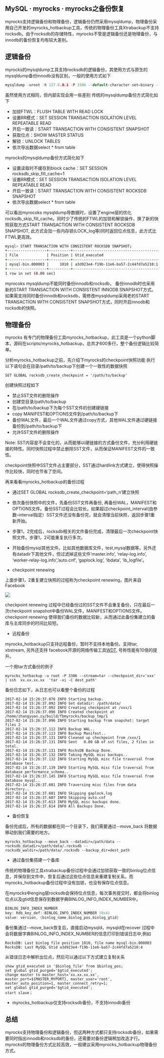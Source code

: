 ## MySQL · myrocks · myrocks之备份恢复


myrocks支持逻辑备份和物理备份，逻辑备份仍然采用mysqldump，物理备份采用自己开发的myrocks_hotbackup工具，传统的物理备份工具Xtrabackup不支持rocksdb。由于rocksdb的存储特性，myrocks不管是逻辑备份还是物理备份，与innodb的备份恢复均有较大差别。  

## 逻辑备份


myrocks的mysqldump工具支持rocksdb的逻辑备份，其使用方式与原生的mysqldump备份innodb没有区别，一般的使用方式如下  

```cpp
mysqldump -uroot -h 127.0.0.1 -P 3306 --default-character-set=binary --single-transaction --master-data=2 --all-databases

```

虽然使用方式相同，但内部实现会用一些差别
传统的mysqldump备份方式简化如下  


* 加锁FTWL：FLUSH TABLE WITH READ LOCK
* 设置RR模式：SET SESSION TRANSACTION ISOLATION LEVEL REPEATABLE READ
* 开启一致读：START TRANSACTION  WITH CONSISTENT SNAPSHOT
* 获取位点：SHOW MASTER STATUS
* 解锁：UNLOCK TABLES
* 依次导出数据select * from table



myrocks的mysqldump备份方式简化如下  


* 设置读取时不缓存到block cache：SET SESSION rocksdb_skip_fill_cache=1
* 设置RR模式：SET SESSION TRANSACTION ISOLATION LEVEL REPEATABLE READ
* 开启一致读：START TRANSACTION WITH CONSISTENT ROCKSDB SNAPSHOT
* 依次导出数据select * from table



可以看出myrocoks mysqldump导数据时，设置了engine层的优化rocksdb_skip_fill_cache。同时少了传统的FTWL的加锁和解锁操作，换了新的快照获取方式START TRANSACTION WITH CONSISTENT ROCKSDB SNAPSHOT, 此方式会加一些内存锁(LOCK_log等)同时返回位点信息，此方式比FTWL更高效。  

```bash
mysql> START TRANSACTION WITH CONSISTENT ROCKSDB SNAPSHOT;
+------------------+----------+------------------------------------------+
| File             | Position | Gtid_executed                            |
+------------------+----------+------------------------------------------+
| mysql-bin.000003 |     1010 | a3d923e4-f19b-11e6-ba57-2c44fd7a5210:1-4 |
+------------------+----------+------------------------------------------+
1 row in set (0.00 sec)

```


myrocoks mysqldump不能同时备份innodb和rocksdb， 备份innodb时也采用新的START TRANSACTION WITH CONSISTENT INNODB SNAPSHOT方式。如果需支持同时备份innodb和rocksdb，需修改mysqldump采用老的START TRANSACTION WITH CONSISTENT SNAPSHOT方式，同时开启innodb和rocksdb的快照。  

## 物理备份

myrocks 有专门的物理备份工具myrocks_hotbackup，此工具是一个python脚本，源码在scripts/myrocks_hotbackup，总共才600多行，整个备份逻辑比较简单。  


分析myrocks_hotbackup之前，先介绍下myrocks的checkpoint快照功能
执行以下语句会在目录/path/to/backup下创建一个一致性的数据快照  

```LANG
SET GLOBAL rocksdb_create_checkpoint = '/path/to/backup'

```

创建快照过程如下  


* 禁止SST文件的删除操作
* 创建空目录/path/to/backup
* 在/path/to/backup下为每个SST文件的创建硬链接
* copy MANIFEST和OPTIONS文件到/path/to/backup下
* 备份WAL文件，最后一个WAL文件通过copy方式，其他WAL文件通过硬链接备份到/path/to/backup下
* 允许SST文件的删除操作



Note: SST内容是不会变化的，从而能够以硬链接的方式备份文件，充分利用硬链接的特性。同时快照过程中禁止删除SST文件，从而保证MANIFEST文件的一致性。  

checkpoint快照中SST文件占主要部分，SST通过hardlink方式建立，使得快照操作比较快，同时也节省了空间。  


再来看看myrocks_hotbackup的备份过程  


* 通过SET GLOBAL rocksdb_create_checkpoint=‘path_n’建立快照
* 依次备份快照中的文件，先备份SST文件再备份, 再备份WAL，MANIFEST和OPTIONS文件。备份SST过程会比较长，如果超过checkpoint_interval(由参数–interval指定）SST文件还没有备份完，就会清理当前快照，返回步骤1重新开始。
* 步骤1，2完成后，rocksdb相关的文件备份完成，清理最后一次checkpoint快照文件。步骤1，2可能重复执行多次。
* 开始备份mysql其他文件。比如其他数据库文件，test,mysql数据等，另外还有datadir下其他文件，但过滤掉这些文件’master.info’, ‘relay-log.info’, ‘worker-relay-log.info’,’auto.cnf’, ‘gaplock.log’, ‘ibdata’, ‘ib_logfile’。



* checkpoint renewing



上面步骤1，2重复建立快照的过程称为checkpoint renewing，图片来自Facebook

![][0]  


checkpoint renewing 过程中已经备份过的SST文件不会重复备份，只在最后一次checkpoint snapshot中备份WAL文件，MANIFEST和OPTIONS文件。checkpoint renewing 使得我们备份的数据比较新，从而通过此备份集建立的备库与主库同步的时间比较短。  


* 远程备份



myrocks_hotbackup只支持远程备份，暂时不支持本地备份。支持tar, xbstream, 另外还支持 facebook开源的网络传输工具[WDT][1], 号称性能有10倍的提升。  


一个用tar方式备份的例子  

```LANG
myrocks_hotbackup -u root -P 3306 --stream=tar --checkpoint_dir='xxx' | ssh  xx.xx.xx.xx  'tar -xi -C dest_path'

```

备份日志如下，从日志也可以看整个备份的过程  

```LANG
2017-02-14 15:26:37.076 INFO Starting backup.
2017-02-14 15:26:37.092 INFO Set datadir: /path/data/
2017-02-14 15:26:37.092 INFO Creating checkpoint at /xxx/1
2017-02-14 15:26:37.096 INFO Created checkpoint at /home/zhangyuan.zy/build/fbmyrocks/backup_tmp/1
2017-02-14 15:26:37.096 INFO Starting backup from snapshot: target files 2
2017-02-14 15:26:37.112 INFO Backup WAL..
2017-02-14 15:26:37.113 INFO Backup Manifest..
2017-02-14 15:26:37.131 INFO Cleaned up checkpoint from /xxx/1
2017-02-14 15:26:37.131 INFO Sent   0.00 GB of sst files, 2 files in total.
2017-02-14 15:26:37.131 INFO RocksDB Backup Done.
2017-02-14 15:26:37.132 INFO Taking MySQL misc backups..
2017-02-14 15:26:37.132 INFO Starting MySQL misc file traversal from database test..
2017-02-14 15:26:37.139 INFO Starting MySQL misc file traversal from database performance_schema..
2017-02-14 15:26:37.145 INFO Starting MySQL misc file traversal from database mysql..
2017-02-14 15:26:37.601 INFO Traversing misc files from data directory..
2017-02-14 15:26:37.601 INFO Skipping gaplock.log
2017-02-14 15:26:37.607 INFO Skipping auto.cnf
2017-02-14 15:26:37.613 INFO MySQL misc backups done.
2017-02-14 15:26:37.614 INFO All Backups Done.

```


* 备份恢复



备份完成后，所有的数据都在同一个目录下，我们需要通过--move_back 将数据移动到我们需要的地方。  

```LANG
myrocks_hotbackup --move_back --datadir=/path/data --rocksdb_datadir=/path/data/.rocksdb --rocksdb_waldir=/path/data/.rocksdb --backup_dir=dest_path

```


* 通过备份集搭建一个备库



传统的物理备份工具xtrabackup备份过程中会通过加锁获取一致的binlog位点信息，并保存到文件中，恢复后通过这些位点信息来重建复制关系。而myrocks_hotbackup备份过程中没有加锁，也没有保存位点信息。  


在myrocks中enging层rocksdb会保持位点信息，每次事务提交时，都会将binlog位点以及gtid信息保存到数据字典BINLOG_INFO_INDEX_NUMBER中。  

```cpp
BINLOG_INFO_INDEX_NUMBER
key: Rdb_key_def::BINLOG_INFO_INDEX_NUMBER (0x4)
value: version, {binlog_name,binlog_pos,binlog_gtid}

```


备份集通过--move_back恢复后，直接启动mysqld，mysqld在recover 过程中会将数据字典BINLOG_INFO_INDEX_NUMBER的信息打印到错误日志中,例如  

```LANG
RocksDB: Last binlog file position 1010, file name mysql-bin.000003
RocksDB: Last MySQL Gtid a3d923e4-f19b-11e6-ba57-2c44fd7a5210:4

```

从错误日志中解析出位点，然后可以通过以下方式建立复制关系  

```LANG
show gtid_executed in '$binlog_file' from $binlog_pos;
set global gtid_purged='$gtid_executed';
change master to master_host='xx.xx.xx.xx', master_port=${MASTER_MYPORT}, master_user='root', master_auto_position=1, master_connect_retry=1;
set global gtid_purged='$gtid_executed';
start slave；

```


* myrocks_hotbackup仅支持rocksdb备份，不支持innodb备份


## 总结


myrocks支持物理备份和逻辑备份，但这两种方式都只支持rocksdb备份，如果需要同时指出innodb和rocksdb的备份，还需要对备份逻辑稍加改造才行。
myrocks的物理备份方式比较高效，一般建议采用myrocks_hotbackup物理备份方式。  


[1]: https://github.com/facebook/wdt
[0]: http://ata2-img.cn-hangzhou.img-pub.aliyun-inc.com/1deff44633ceb265e777174a4be0cdab.png